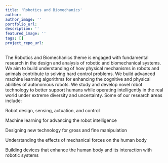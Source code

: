 ```yaml
---
title: 'Robotics and Biomechanics'
author:
author_image: ''
portfolio_url:
description: ''
featured_image: ''
tags: []
project_repo_url:
---
```


The Robotics and Biomechanics theme is engaged with fundamental research in the design and analysis of robotic and biomechanical systems. We aim to build understanding of how physical mechanisms in robots and animals contribute to solving hard control problems. We build advanced machine learning algorithms for enhancing the cognitive and physical abilities of autonomous robots. We study and develop novel robot technology to better support humans while operating intelligently in the real world under extreme diversity and uncertainty. Some of our research areas include:

Robot design, sensing, actuation, and control

Machine learning for advancing the robot intelligence

Designing new technology for gross and fine manipulation

Understanding the effects of mechanical forces on the human body

Building devices that enhance the human body and its interaction with robotic systems
